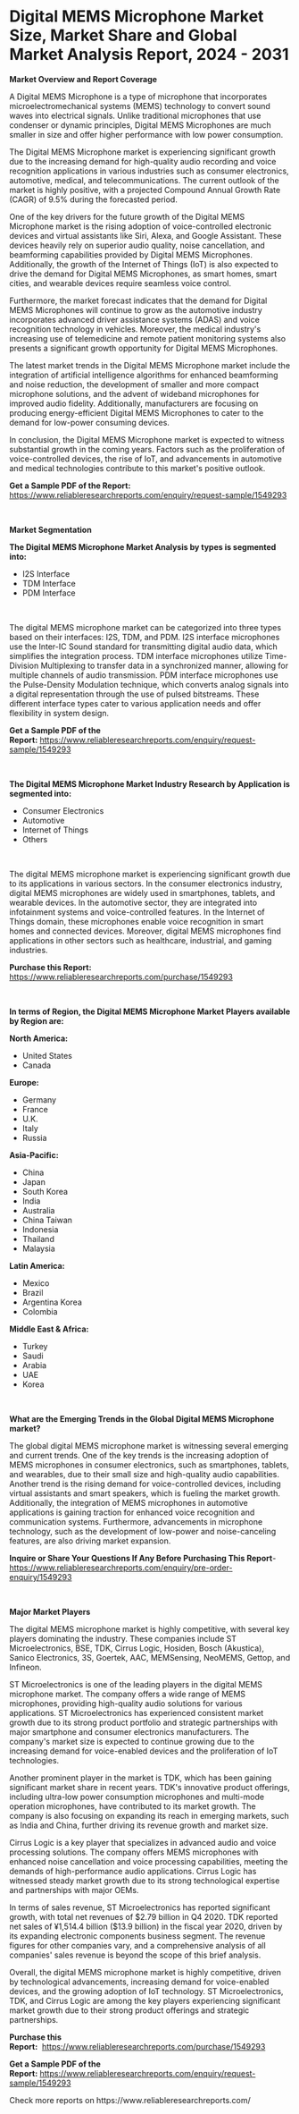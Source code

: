 <p><h1>Digital MEMS Microphone Market Size, Market Share and Global Market Analysis Report, 2024 - 2031</h1></p><p><strong>Market Overview and Report Coverage</strong></p>
<p><p>A Digital MEMS Microphone is a type of microphone that incorporates microelectromechanical systems (MEMS) technology to convert sound waves into electrical signals. Unlike traditional microphones that use condenser or dynamic principles, Digital MEMS Microphones are much smaller in size and offer higher performance with low power consumption.</p><p>The Digital MEMS Microphone market is experiencing significant growth due to the increasing demand for high-quality audio recording and voice recognition applications in various industries such as consumer electronics, automotive, medical, and telecommunications. The current outlook of the market is highly positive, with a projected Compound Annual Growth Rate (CAGR) of 9.5% during the forecasted period.</p><p>One of the key drivers for the future growth of the Digital MEMS Microphone market is the rising adoption of voice-controlled electronic devices and virtual assistants like Siri, Alexa, and Google Assistant. These devices heavily rely on superior audio quality, noise cancellation, and beamforming capabilities provided by Digital MEMS Microphones. Additionally, the growth of the Internet of Things (IoT) is also expected to drive the demand for Digital MEMS Microphones, as smart homes, smart cities, and wearable devices require seamless voice control.</p><p>Furthermore, the market forecast indicates that the demand for Digital MEMS Microphones will continue to grow as the automotive industry incorporates advanced driver assistance systems (ADAS) and voice recognition technology in vehicles. Moreover, the medical industry's increasing use of telemedicine and remote patient monitoring systems also presents a significant growth opportunity for Digital MEMS Microphones.</p><p>The latest market trends in the Digital MEMS Microphone market include the integration of artificial intelligence algorithms for enhanced beamforming and noise reduction, the development of smaller and more compact microphone solutions, and the advent of wideband microphones for improved audio fidelity. Additionally, manufacturers are focusing on producing energy-efficient Digital MEMS Microphones to cater to the demand for low-power consuming devices.</p><p>In conclusion, the Digital MEMS Microphone market is expected to witness substantial growth in the coming years. Factors such as the proliferation of voice-controlled devices, the rise of IoT, and advancements in automotive and medical technologies contribute to this market's positive outlook.</p></p>
<p><strong>Get a Sample PDF of the Report:</strong> <a href="https://www.reliableresearchreports.com/enquiry/request-sample/1549293">https://www.reliableresearchreports.com/enquiry/request-sample/1549293</a></p>
<p>&nbsp;</p>
<p><strong>Market Segmentation</strong></p>
<p><strong>The Digital MEMS Microphone Market Analysis by types is segmented into:</strong></p>
<p><ul><li>I​2S Interface</li><li>TDM Interface</li><li>PDM Interface</li></ul></p>
<p>&nbsp;</p>
<p><p>The digital MEMS microphone market can be categorized into three types based on their interfaces: I2S, TDM, and PDM. I2S interface microphones use the Inter-IC Sound standard for transmitting digital audio data, which simplifies the integration process. TDM interface microphones utilize Time-Division Multiplexing to transfer data in a synchronized manner, allowing for multiple channels of audio transmission. PDM interface microphones use the Pulse-Density Modulation technique, which converts analog signals into a digital representation through the use of pulsed bitstreams. These different interface types cater to various application needs and offer flexibility in system design.</p></p>
<p><strong>Get a Sample PDF of the Report:</strong>&nbsp;<a href="https://www.reliableresearchreports.com/enquiry/request-sample/1549293">https://www.reliableresearchreports.com/enquiry/request-sample/1549293</a></p>
<p>&nbsp;</p>
<p><strong>The Digital MEMS Microphone Market Industry Research by Application is segmented into:</strong></p>
<p><ul><li>Consumer Electronics</li><li>Automotive</li><li>Internet of Things</li><li>Others</li></ul></p>
<p>&nbsp;</p>
<p><p>The digital MEMS microphone market is experiencing significant growth due to its applications in various sectors. In the consumer electronics industry, digital MEMS microphones are widely used in smartphones, tablets, and wearable devices. In the automotive sector, they are integrated into infotainment systems and voice-controlled features. In the Internet of Things domain, these microphones enable voice recognition in smart homes and connected devices. Moreover, digital MEMS microphones find applications in other sectors such as healthcare, industrial, and gaming industries.</p></p>
<p><strong>Purchase this Report:</strong>&nbsp; <a href="https://www.reliableresearchreports.com/purchase/1549293">https://www.reliableresearchreports.com/purchase/1549293</a></p>
<p>&nbsp;</p>
<p><strong>In terms of Region, the Digital MEMS Microphone Market Players available by Region are:</strong></p>
<p>
    <p> <strong> North America: </strong>
        <ul>
            <li>United States</li>
            <li>Canada</li>
        </ul>
        </p> 
    <p> <strong> Europe: </strong>
        <ul>
            <li>Germany</li>
            <li>France</li>
            <li>U.K.</li>
            <li>Italy</li>
            <li>Russia</li>
        </ul>
        </p> 
    <p> <strong> Asia-Pacific: </strong>
        <ul>
            <li>China</li>
            <li>Japan</li>
            <li>South Korea</li>
            <li>India</li>
            <li>Australia</li>
            <li>China Taiwan</li>
            <li>Indonesia</li>
            <li>Thailand</li>
            <li>Malaysia</li>
        </ul>
        </p> 
    <p> <strong> Latin America: </strong>
        <ul>
            <li>Mexico</li>
            <li>Brazil</li>
            <li>Argentina Korea</li>
            <li>Colombia</li>
        </ul>
        </p> 
    <p> <strong> Middle East & Africa: </strong>
        <ul>
            <li>Turkey</li>
            <li>Saudi</li>
            <li>Arabia</li>
            <li>UAE</li>
            <li>Korea</li>
        </ul>
    </p>
    </p>
<p>&nbsp;</p>
<p><strong>What are the Emerging Trends in the Global Digital MEMS Microphone market?</strong></p>
<p><p>The global digital MEMS microphone market is witnessing several emerging and current trends. One of the key trends is the increasing adoption of MEMS microphones in consumer electronics, such as smartphones, tablets, and wearables, due to their small size and high-quality audio capabilities. Another trend is the rising demand for voice-controlled devices, including virtual assistants and smart speakers, which is fueling the market growth. Additionally, the integration of MEMS microphones in automotive applications is gaining traction for enhanced voice recognition and communication systems. Furthermore, advancements in microphone technology, such as the development of low-power and noise-canceling features, are also driving market expansion.</p></p>
<p><strong>Inquire or Share Your Questions If Any Before Purchasing This Report</strong>- <a href="https://www.reliableresearchreports.com/enquiry/pre-order-enquiry/1549293">https://www.reliableresearchreports.com/enquiry/pre-order-enquiry/1549293</a></p>
<p>&nbsp;</p>
<p><strong>Major Market Players</strong></p>
<p><p>The digital MEMS microphone market is highly competitive, with several key players dominating the industry. These companies include ST Microelectronics, BSE, TDK, Cirrus Logic, Hosiden, Bosch (Akustica), Sanico Electronics, 3S, Goertek, AAC, MEMSensing, NeoMEMS, Gettop, and Infineon. </p><p>ST Microelectronics is one of the leading players in the digital MEMS microphone market. The company offers a wide range of MEMS microphones, providing high-quality audio solutions for various applications. ST Microelectronics has experienced consistent market growth due to its strong product portfolio and strategic partnerships with major smartphone and consumer electronics manufacturers. The company's market size is expected to continue growing due to the increasing demand for voice-enabled devices and the proliferation of IoT technologies.</p><p>Another prominent player in the market is TDK, which has been gaining significant market share in recent years. TDK's innovative product offerings, including ultra-low power consumption microphones and multi-mode operation microphones, have contributed to its market growth. The company is also focusing on expanding its reach in emerging markets, such as India and China, further driving its revenue growth and market size.</p><p>Cirrus Logic is a key player that specializes in advanced audio and voice processing solutions. The company offers MEMS microphones with enhanced noise cancellation and voice processing capabilities, meeting the demands of high-performance audio applications. Cirrus Logic has witnessed steady market growth due to its strong technological expertise and partnerships with major OEMs.</p><p>In terms of sales revenue, ST Microelectronics has reported significant growth, with total net revenues of $2.79 billion in Q4 2020. TDK reported net sales of ¥1,514.4 billion ($13.9 billion) in the fiscal year 2020, driven by its expanding electronic components business segment. The revenue figures for other companies vary, and a comprehensive analysis of all companies' sales revenue is beyond the scope of this brief analysis.</p><p>Overall, the digital MEMS microphone market is highly competitive, driven by technological advancements, increasing demand for voice-enabled devices, and the growing adoption of IoT technology. ST Microelectronics, TDK, and Cirrus Logic are among the key players experiencing significant market growth due to their strong product offerings and strategic partnerships.</p></p>
<p><strong>Purchase this Report:</strong>&nbsp;&nbsp;<a href="https://www.reliableresearchreports.com/purchase/1549293">https://www.reliableresearchreports.com/purchase/1549293</a></p>
<p></p>
<p><strong>Get a Sample PDF of the Report:</strong>&nbsp;<a href="https://www.reliableresearchreports.com/enquiry/request-sample/1549293">https://www.reliableresearchreports.com/enquiry/request-sample/1549293</a></p>
<p>Check more reports on https://www.reliableresearchreports.com/</p>